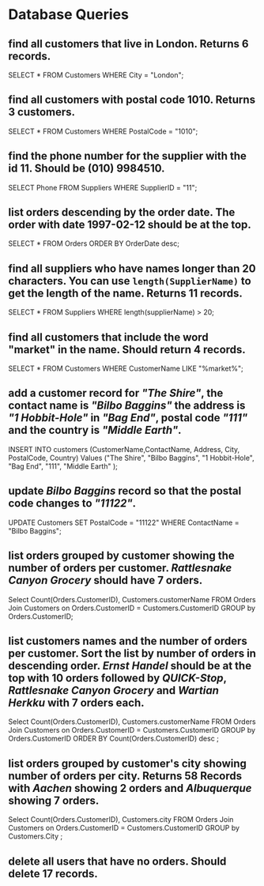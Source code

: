 # Database Queries

## find all customers that live in London. Returns 6 records.

SELECT * FROM Customers WHERE City = "London";

## find all customers with postal code 1010. Returns 3 customers.

SELECT * FROM Customers WHERE PostalCode = "1010";

## find the phone number for the supplier with the id 11. Should be (010) 9984510.

SELECT Phone FROM Suppliers WHERE SupplierID = "11";

## list orders descending by the order date. The order with date 1997-02-12 should be at the top.

SELECT * FROM Orders ORDER BY OrderDate desc;

## find all suppliers who have names longer than 20 characters. You can use `length(SupplierName)` to get the length of the name. Returns 11 records.

SELECT * FROM Suppliers WHERE length(supplierName) > 20;

## find all customers that include the word "market" in the name. Should return 4 records.

SELECT * FROM Customers WHERE CustomerName LIKE "%market%";

## add a customer record for _"The Shire"_, the contact name is _"Bilbo Baggins"_ the address is _"1 Hobbit-Hole"_ in _"Bag End"_, postal code _"111"_ and the country is _"Middle Earth"_.

INSERT INTO customers (CustomerName,ContactName, Address, City, PostalCode, Country) Values ("The Shire", "Bilbo Baggins", "1 Hobbit-Hole", "Bag End", "111", "Middle Earth" );

## update _Bilbo Baggins_ record so that the postal code changes to _"11122"_.

UPDATE Customers SET PostalCode = "11122" WHERE ContactName = "Bilbo Baggins";

## list orders grouped by customer showing the number of orders per customer. _Rattlesnake Canyon Grocery_ should have 7 orders.

Select Count(Orders.CustomerID), Customers.customerName FROM Orders Join Customers on Orders.CustomerID = Customers.CustomerID GROUP by Orders.CustomerID;

## list customers names and the number of orders per customer. Sort the list by number of orders in descending order. _Ernst Handel_ should be at the top with 10 orders followed by _QUICK-Stop_, _Rattlesnake Canyon Grocery_ and _Wartian Herkku_ with 7 orders each.

Select Count(Orders.CustomerID), Customers.customerName FROM Orders Join Customers on Orders.CustomerID = Customers.CustomerID GROUP by Orders.CustomerID ORDER BY Count(Orders.CustomerID) desc ;

## list orders grouped by customer's city showing number of orders per city. Returns 58 Records with _Aachen_ showing 2 orders and _Albuquerque_ showing 7 orders.

Select Count(Orders.CustomerID), Customers.city FROM Orders Join Customers on Orders.CustomerID = Customers.CustomerID GROUP by Customers.City  ;

## delete all users that have no orders. Should delete 17 records.
